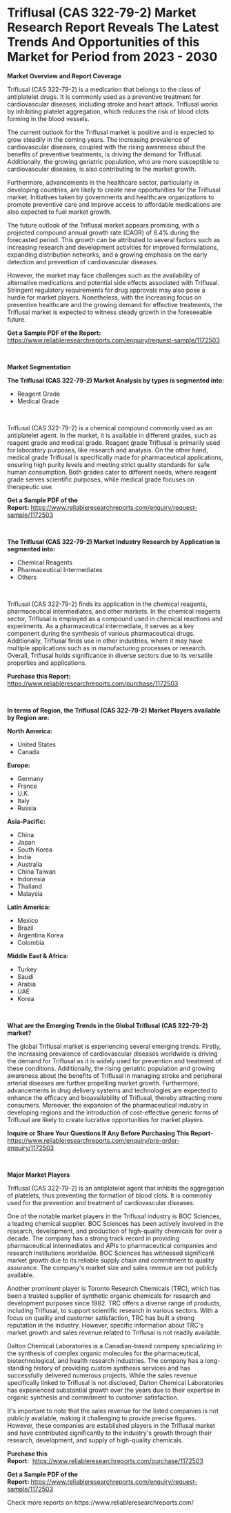 <p><h1>Triflusal (CAS 322-79-2) Market Research Report Reveals The Latest Trends And Opportunities of this Market for Period from 2023 - 2030</h1></p><p><strong>Market Overview and Report Coverage</strong></p>
<p><p>Triflusal (CAS 322-79-2) is a medication that belongs to the class of antiplatelet drugs. It is commonly used as a preventive treatment for cardiovascular diseases, including stroke and heart attack. Triflusal works by inhibiting platelet aggregation, which reduces the risk of blood clots forming in the blood vessels.</p><p>The current outlook for the Triflusal market is positive and is expected to grow steadily in the coming years. The increasing prevalence of cardiovascular diseases, coupled with the rising awareness about the benefits of preventive treatments, is driving the demand for Triflusal. Additionally, the growing geriatric population, who are more susceptible to cardiovascular diseases, is also contributing to the market growth.</p><p>Furthermore, advancements in the healthcare sector, particularly in developing countries, are likely to create new opportunities for the Triflusal market. Initiatives taken by governments and healthcare organizations to promote preventive care and improve access to affordable medications are also expected to fuel market growth.</p><p>The future outlook of the Triflusal market appears promising, with a projected compound annual growth rate (CAGR) of 8.4% during the forecasted period. This growth can be attributed to several factors such as increasing research and development activities for improved formulations, expanding distribution networks, and a growing emphasis on the early detection and prevention of cardiovascular diseases.</p><p>However, the market may face challenges such as the availability of alternative medications and potential side effects associated with Triflusal. Stringent regulatory requirements for drug approvals may also pose a hurdle for market players. Nonetheless, with the increasing focus on preventive healthcare and the growing demand for effective treatments, the Triflusal market is expected to witness steady growth in the foreseeable future.</p></p>
<p><strong>Get a Sample PDF of the Report:</strong> <a href="https://www.reliableresearchreports.com/enquiry/request-sample/1172503">https://www.reliableresearchreports.com/enquiry/request-sample/1172503</a></p>
<p>&nbsp;</p>
<p><strong>Market Segmentation</strong></p>
<p><strong>The Triflusal (CAS 322-79-2) Market Analysis by types is segmented into:</strong></p>
<p><ul><li>Reagent Grade</li><li>Medical Grade</li></ul></p>
<p>&nbsp;</p>
<p><p>Triflusal (CAS 322-79-2) is a chemical compound commonly used as an antiplatelet agent. In the market, it is available in different grades, such as reagent grade and medical grade. Reagent grade Triflusal is primarily used for laboratory purposes, like research and analysis. On the other hand, medical grade Triflusal is specifically made for pharmaceutical applications, ensuring high purity levels and meeting strict quality standards for safe human consumption. Both grades cater to different needs, where reagent grade serves scientific purposes, while medical grade focuses on therapeutic use.</p></p>
<p><strong>Get a Sample PDF of the Report:</strong>&nbsp;<a href="https://www.reliableresearchreports.com/enquiry/request-sample/1172503">https://www.reliableresearchreports.com/enquiry/request-sample/1172503</a></p>
<p>&nbsp;</p>
<p><strong>The Triflusal (CAS 322-79-2) Market Industry Research by Application is segmented into:</strong></p>
<p><ul><li>Chemical Reagents</li><li>Pharmaceutical Intermediates</li><li>Others</li></ul></p>
<p>&nbsp;</p>
<p><p>Triflusal (CAS 322-79-2) finds its application in the chemical reagents, pharmaceutical intermediates, and other markets. In the chemical reagents sector, Triflusal is employed as a compound used in chemical reactions and experiments. As a pharmaceutical intermediate, it serves as a key component during the synthesis of various pharmaceutical drugs. Additionally, Triflusal finds use in other industries, where it may have multiple applications such as in manufacturing processes or research. Overall, Triflusal holds significance in diverse sectors due to its versatile properties and applications.</p></p>
<p><strong>Purchase this Report:</strong>&nbsp; <a href="https://www.reliableresearchreports.com/purchase/1172503">https://www.reliableresearchreports.com/purchase/1172503</a></p>
<p>&nbsp;</p>
<p><strong>In terms of Region, the Triflusal (CAS 322-79-2) Market Players available by Region are:</strong></p>
<p>
    <p> <strong> North America: </strong>
        <ul>
            <li>United States</li>
            <li>Canada</li>
        </ul>
        </p> 
    <p> <strong> Europe: </strong>
        <ul>
            <li>Germany</li>
            <li>France</li>
            <li>U.K.</li>
            <li>Italy</li>
            <li>Russia</li>
        </ul>
        </p> 
    <p> <strong> Asia-Pacific: </strong>
        <ul>
            <li>China</li>
            <li>Japan</li>
            <li>South Korea</li>
            <li>India</li>
            <li>Australia</li>
            <li>China Taiwan</li>
            <li>Indonesia</li>
            <li>Thailand</li>
            <li>Malaysia</li>
        </ul>
        </p> 
    <p> <strong> Latin America: </strong>
        <ul>
            <li>Mexico</li>
            <li>Brazil</li>
            <li>Argentina Korea</li>
            <li>Colombia</li>
        </ul>
        </p> 
    <p> <strong> Middle East & Africa: </strong>
        <ul>
            <li>Turkey</li>
            <li>Saudi</li>
            <li>Arabia</li>
            <li>UAE</li>
            <li>Korea</li>
        </ul>
    </p>
    </p>
<p>&nbsp;</p>
<p><strong>What are the Emerging Trends in the Global Triflusal (CAS 322-79-2) market?</strong></p>
<p><p>The global Triflusal market is experiencing several emerging trends. Firstly, the increasing prevalence of cardiovascular diseases worldwide is driving the demand for Triflusal as it is widely used for prevention and treatment of these conditions. Additionally, the rising geriatric population and growing awareness about the benefits of Triflusal in managing stroke and peripheral arterial diseases are further propelling market growth. Furthermore, advancements in drug delivery systems and technologies are expected to enhance the efficacy and bioavailability of Triflusal, thereby attracting more consumers. Moreover, the expansion of the pharmaceutical industry in developing regions and the introduction of cost-effective generic forms of Triflusal are likely to create lucrative opportunities for market players.</p></p>
<p><strong>Inquire or Share Your Questions If Any Before Purchasing This Report</strong>- <a href="https://www.reliableresearchreports.com/enquiry/pre-order-enquiry/1172503">https://www.reliableresearchreports.com/enquiry/pre-order-enquiry/1172503</a></p>
<p>&nbsp;</p>
<p><strong>Major Market Players</strong></p>
<p><p>Triflusal (CAS 322-79-2) is an antiplatelet agent that inhibits the aggregation of platelets, thus preventing the formation of blood clots. It is commonly used for the prevention and treatment of cardiovascular diseases.</p><p>One of the notable market players in the Triflusal industry is BOC Sciences, a leading chemical supplier. BOC Sciences has been actively involved in the research, development, and production of high-quality chemicals for over a decade. The company has a strong track record in providing pharmaceutical intermediates and APIs to pharmaceutical companies and research institutions worldwide. BOC Sciences has witnessed significant market growth due to its reliable supply chain and commitment to quality assurance. The company's market size and sales revenue are not publicly available.</p><p>Another prominent player is Toronto Research Chemicals (TRC), which has been a trusted supplier of synthetic organic chemicals for research and development purposes since 1982. TRC offers a diverse range of products, including Triflusal, to support scientific research in various sectors. With a focus on quality and customer satisfaction, TRC has built a strong reputation in the industry. However, specific information about TRC's market growth and sales revenue related to Triflusal is not readily available.</p><p>Dalton Chemical Laboratories is a Canadian-based company specializing in the synthesis of complex organic molecules for the pharmaceutical, biotechnological, and health research industries. The company has a long-standing history of providing custom synthesis services and has successfully delivered numerous projects. While the sales revenue specifically linked to Triflusal is not disclosed, Dalton Chemical Laboratories has experienced substantial growth over the years due to their expertise in organic synthesis and commitment to customer satisfaction.</p><p>It's important to note that the sales revenue for the listed companies is not publicly available, making it challenging to provide precise figures. However, these companies are established players in the Triflusal market and have contributed significantly to the industry's growth through their research, development, and supply of high-quality chemicals.</p></p>
<p><strong>Purchase this Report:</strong>&nbsp;&nbsp;<a href="https://www.reliableresearchreports.com/purchase/1172503">https://www.reliableresearchreports.com/purchase/1172503</a></p>
<p></p>
<p><strong>Get a Sample PDF of the Report:</strong>&nbsp;<a href="https://www.reliableresearchreports.com/enquiry/request-sample/1172503">https://www.reliableresearchreports.com/enquiry/request-sample/1172503</a></p>
<p>Check more reports on https://www.reliableresearchreports.com/</p>